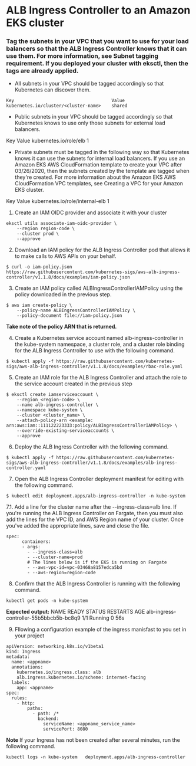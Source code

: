 # ALB Ingress Controller to an Amazon EKS cluster

### Tag the subnets in your VPC that you want to use for your load balancers so that the ALB Ingress Controller knows that it can use them. For more information, see Subnet tagging requirement. If you deployed your cluster with eksctl, then the tags are already applied.

* All subnets in your VPC should be tagged accordingly so that Kubernetes can discover them.
```
Key	                                    Value
kubernetes.io/cluster/<cluster-name>    shared
```
* Public subnets in your VPC should be tagged accordingly so that Kubernetes knows to use only those subnets for external load balancers.

Key	                    Value
kubernetes.io/role/elb  1

* Private subnets must be tagged in the following way so that Kubernetes knows it can use the subnets for internal load balancers. If you use an Amazon EKS AWS CloudFormation template to create your VPC after 03/26/2020, then the subnets created by the template are tagged when they're created. For more information about the Amazon EKS AWS CloudFormation VPC templates, see Creating a VPC for your Amazon EKS cluster.

Key	                            Value
kubernetes.io/role/internal-elb 1

1. Create an IAM OIDC provider and associate it with your cluster
```
eksctl utils associate-iam-oidc-provider \
    --region region-code \
    --cluster prod \
    --approve
```

2. Download an IAM policy for the ALB Ingress Controller pod that allows it to make calls to AWS APIs on your behalf.
```
$ curl -o iam-policy.json https://raw.githubusercontent.com/kubernetes-sigs/aws-alb-ingress-controller/v1.1.8/docs/examples/iam-policy.json
```
3. Create an IAM policy called ALBIngressControllerIAMPolicy using the policy downloaded in the previous step.
```
$ aws iam create-policy \
    --policy-name ALBIngressControllerIAMPolicy \
    --policy-document file://iam-policy.json
```
**Take note of the policy ARN that is returned.**

4. Create a Kubernetes service account named alb-ingress-controller in the kube-system namespace, a cluster role, and a cluster role binding for the ALB Ingress Controller to use with the following command.
```
$ kubectl apply -f https://raw.githubusercontent.com/kubernetes-sigs/aws-alb-ingress-controller/v1.1.8/docs/examples/rbac-role.yaml

```

5. Create an IAM role for the ALB Ingress Controller and attach the role to the service account created in the previous step
```
$ eksctl create iamserviceaccount \
    --region <region-code> \
    --name alb-ingress-controller \
    --namespace kube-system \
    --cluster <cluster_name> \
    --attach-policy-arn <example: arn:aws:iam::111122223333:policy/ALBIngressControllerIAMPolicy> \
    --override-existing-serviceaccounts \
    --approve
```

6. Deploy the ALB Ingress Controller with the following command.
```
$ kubectl apply -f https://raw.githubusercontent.com/kubernetes-sigs/aws-alb-ingress-controller/v1.1.8/docs/examples/alb-ingress-controller.yaml

```
7. Open the ALB Ingress Controller deployment manifest for editing with the following command.
```
$ kubectl edit deployment.apps/alb-ingress-controller -n kube-system
```
7.1. Add a line for the cluster name after the --ingress-class=alb line. If you're running the ALB Ingress Controller on Fargate, then you must also add the lines for the VPC ID, and AWS Region name of your cluster. Once you've added the appropriate lines, save and close the file.
```
spec:
      containers:
      - args:
        - --ingress-class=alb
        - --cluster-name=prod
        # The lines below is if the EKS is running on Fargate
        - --aws-vpc-id=vpc-03468a8157edca5bd
        - --aws-region=region-code
```
8. Confirm that the ALB Ingress Controller is running with the following command.
```
kubectl get pods -n kube-system
```
**Expected output:**
NAME                                      READY   STATUS    RESTARTS   AGE
alb-ingress-controller-55b5bbcb5b-bc8q9   1/1     Running   0          56s

9. Fllowing a configuration example of the ingress manisfast to you set in your project
```
apiVersion: networking.k8s.io/v1beta1
kind: Ingress
metadata:
  name: <appname>
  annotations:
    kubernetes.io/ingress.class: alb
    alb.ingress.kubernetes.io/scheme: internet-facing
  labels:
    app: <appname>
spec:
  rules:
    - http:
        paths:
          - path: /*
            backend:
              serviceName: <appname_service_name>
              servicePort: 8080
```
**Note**
If your Ingress has not been created after several minutes, run the following command.
```
kubectl logs -n kube-system   deployment.apps/alb-ingress-controller

```